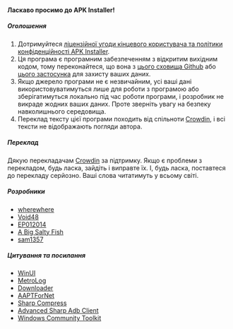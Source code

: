 #### Ласкаво просимо до APK Installer!

##### Оголошення
1. Дотримуйтеся [ліцензійної угоди кінцевого користувача та політики конфіденційності APK Installer](https://github.com/Paving-Base/APK-Installer/blob/main/Privacy.md).
2. Ця програма є програмним забезпеченням з відкритим вихідним кодом, тому переконайтеся, що вона з [цього сховища Github](https://github.com/Paving-Base/APK-Installer) або [цього застосунка](https://apps.microsoft.com/store/detail/9P2JFQ43FPPG) для захисту ваших даних.
3. Якщо джерело програми не є незвичайним, усі ваші дані використовуватимуться лише для роботи з програмою або зберігатимуться локально під час роботи програми, і розробник не викраде жодних ваших даних. Проте зверніть увагу на безпеку навколишнього середовища.
4. Переклад тексту цієї програми походить від спільноти [Crowdin](https://crowdin.com/project/APKInstaller "Crowdin"), і всі тексти не відображають погляди автора.

##### Переклад
Дякую перекладачам [Crowdin](https://crowdin.com/project/APKInstaller "Crowdin") за підтримку. Якщо є проблеми з перекладом, будь ласка, зайдіть і виправте їх. І, будь ласка, поставтеся до перекладу серйозно. Ваші слова читатимуть у всьому світі.

##### Розробники
- [wherewhere](https://github.com/wherewhere)
- [Void48](https://github.com/Void48)
- [EP012014](https://github.com/EP012014)
- [A Big Salty Fish](https://github.com/bigsaltyfishes)
- [sam1357](https://github.com/sam1357)

##### Цитування та посилання
- [WinUI](https://github.com/microsoft/microsoft-ui-xaml "WinUI")
- [MetroLog](https://github.com/roubachof/MetroLog "MetroLog")
- [Downloader](https://github.com/bezzad/Downloader "Downloader")
- [AAPTForNet](https://github.com/canheo136/QuickLook.Plugin.ApkViewer "AAPTForNet")
- [Sharp Compress](https://github.com/adamhathcock/sharpcompress "Sharp Compress")
- [Advanced Sharp Adb Client](https://github.com/yungd1plomat/AdvancedSharpAdbClient "Advanced Sharp Adb Client")
- [Windows Community Toolkit](https://github.com/CommunityToolkit/WindowsCommunityToolkit "Windows Community Toolkit")